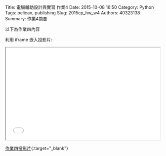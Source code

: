 Title: 電腦輔助設計與實習 作業4
Date: 2015-10-08 16:50
Category: Python
Tags: pelican, publishing
Slug: 2015cp_hw_w4
Authors: 40323138
Summary: 作業4摘要

以下為作業四內容

利用 iframe 嵌入投影片:

<iframe src="simplest3.html" width="500" height="300"></iframe>

[作業四投影片](simplest3.html){:target="_blank"}

